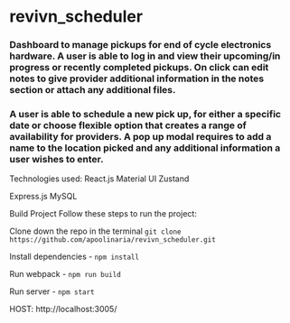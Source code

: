 # revivn_scheduler
### Dashboard to manage pickups for end of cycle electronics hardware. A user is able to log in and view their upcoming/in progress or recently completed pickups. On click can edit notes to give provider additional information in the notes section or attach any additional files.
### A user is able to schedule a new pick up, for either a specific date or choose flexible option that creates a range of availability for providers. A pop up modal requires to add a name to the location picked and any additional information a user wishes to enter.

Technologies used:
React.js
Material UI
Zustand 

Express.js
MySQL

Build Project
Follow these steps to run the project:

Clone down the repo in the terminal
```git clone https://github.com/apoolinaria/revivn_scheduler.git```

Install dependencies - ```npm install```

Run webpack - ```npm run build```

Run server - ```npm start```

HOST: http://localhost:3005/
